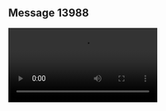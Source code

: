 ## Message 13988



![Video](https://data.iron-swords.co.il/2024/November/21/13988/13988_media.mp4)
